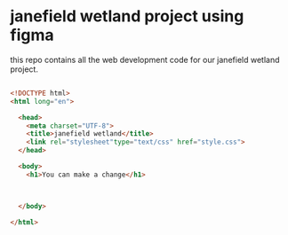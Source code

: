 # janefield wetland project using figma

this repo contains all the web development code for our janefield wetland project.

```html

<!DOCTYPE html>
<html long="en">

  <head>
    <meta charset="UTF-8">
    <title>janefield wetland</title>
    <link rel="stylesheet"type="text/css" href="style.css">
  </head>

  <body>
    <h1>You can make a change</h1>



  </body>

</html>


```

